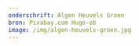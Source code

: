 ```yaml
---
onderschrift: Algen Heuvels Groen
bron: Pixabay.com Hugo-ob
image: /img/algen-heuvels-groen.jpg
---
```

